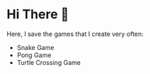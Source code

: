 # Hi There 👋

 <p>
        Here, I save the games that I create very often:
    </p>
    <ul>
        <li>Snake Game</li>
        <li>Pong Game</li>
        <li>Turtle Crossing Game</li>
    </ul>
